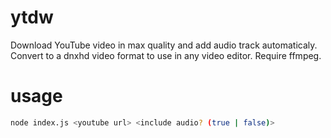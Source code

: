 # ytdw

Download YouTube video in max quality and add audio track automaticaly.
Convert to a dnxhd video format to use in any video editor.
Require ffmpeg.

# usage

```sh
node index.js <youtube url> <include audio? (true | false)>
```
